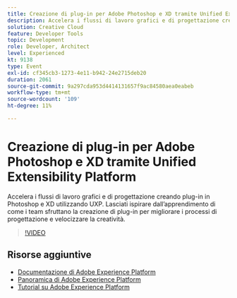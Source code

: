 ```yaml
---
title: Creazione di plug-in per Adobe Photoshop e XD tramite Unified Extensibility Platform
description: Accelera i flussi di lavoro grafici e di progettazione creando plug-in in Photoshop e XD utilizzando UXP. Lasciati ispirare dall’apprendimento di come i team sfruttano la creazione di plug-in per migliorare i processi di progettazione e velocizzare la creatività.
solution: Creative Cloud
feature: Developer Tools
topic: Development
role: Developer, Architect
level: Experienced
kt: 9138
type: Event
exl-id: cf345cb3-1273-4e11-b942-24e2715deb20
duration: 2061
source-git-commit: 9a297cda953d4414131657f9ac84580aea0eabeb
workflow-type: tm+mt
source-wordcount: '109'
ht-degree: 11%

---
```


# Creazione di plug-in per Adobe Photoshop e XD tramite Unified Extensibility Platform

Accelera i flussi di lavoro grafici e di progettazione creando plug-in in Photoshop e XD utilizzando UXP. Lasciati ispirare dall’apprendimento di come i team sfruttano la creazione di plug-in per migliorare i processi di progettazione e velocizzare la creatività.

>[!VIDEO](https://video.tv.adobe.com/v/337593/?quality=12&learn=on&hidetitle=true)

## Risorse aggiuntive

- [Documentazione di Adobe Experience Platform](https://experienceleague.adobe.com/docs/experience-platform.html)
- [Panoramica di Adobe Experience Platform](https://experienceleague.adobe.com/docs/experience-platform/landing/home.html?lang=it)
- [Tutorial su Adobe Experience Platform](https://experienceleague.adobe.com/docs/platform-learn/tutorials/overview.html?lang=it)
